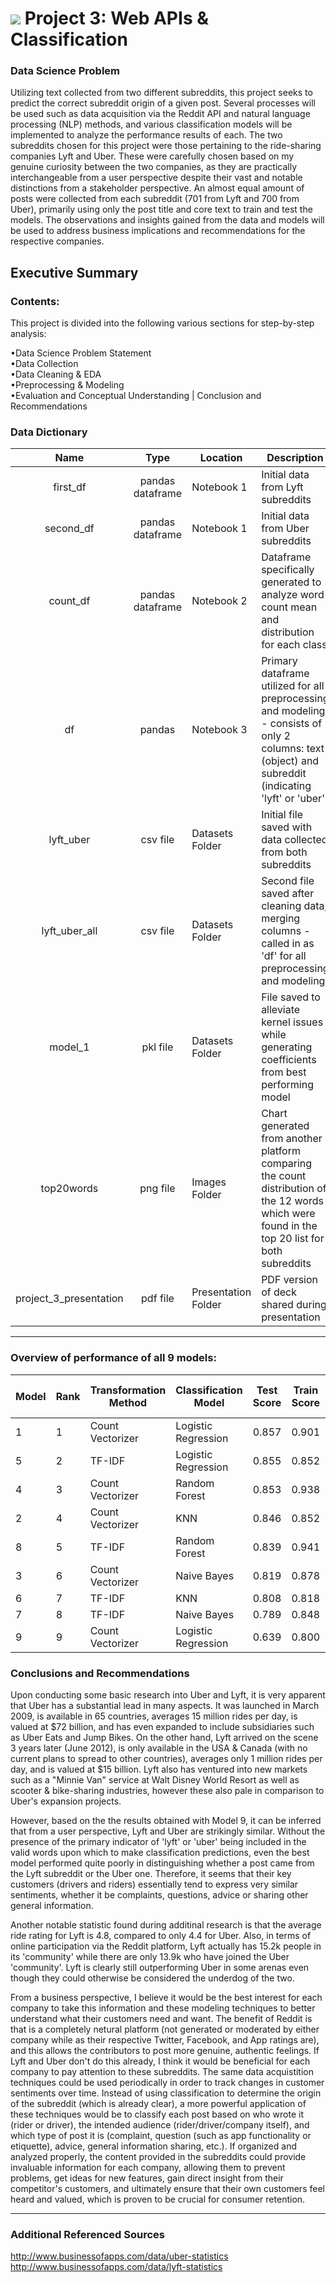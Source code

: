 # ![](https://ga-dash.s3.amazonaws.com/production/assets/logo-9f88ae6c9c3871690e33280fcf557f33.png) Project 3: Web APIs & Classification


### Data Science Problem

Utilizing text collected from two different subreddits, this project seeks to predict the correct subreddit origin of a given post. Several processes will be used such as data acquisition via the Reddit API and natural language processing (NLP) methods, and various classification models will be implemented to analyze the performance results of each. The two subreddits chosen for this project were those pertaining to the ride-sharing companies Lyft and Uber. These were carefully chosen based on my genuine curiosity between the two companies, as they are practically interchangeable from a user perspective despite their vast and notable distinctions from a stakeholder perspective. An almost equal amount of posts were collected from each subreddit (701 from Lyft and 700 from Uber), primarily using only the post title and core text to train and test the models. The observations and insights gained from the data and models will be used to address business implications and recommendations for the respective companies.


## Executive Summary


### Contents:

This project is divided into the following various sections for step-by-step analysis:

•Data Science Problem Statement <br>
•Data Collection <br>
•Data Cleaning & EDA <br>
•Preprocessing & Modeling <br>
•Evaluation and Conceptual Understanding | Conclusion and Recommendations

### Data Dictionary
|          Name          |       Type       | Location            | Description                                                                                                                                           |
|:----------------------:|:----------------:|---------------------|-------------------------------------------------------------------------------------------------------------------------------------------------------|
| first_df               | pandas dataframe | Notebook 1          | Initial data from Lyft subreddits                                                                                                                     |
| second_df              | pandas dataframe | Notebook 1          | Initial data from Uber subreddits                                                                                                                     |
| count_df               | pandas dataframe | Notebook 2          | Dataframe specifically generated to analyze word count mean and distribution for each class                                                           |
| df                     | pandas           | Notebook 3          | Primary dataframe utilized for all preprocessing and modeling - consists of only 2 columns: text (object) and subreddit (indicating 'lyft' or 'uber') |
| lyft_uber              | csv file         | Datasets Folder     | Initial file saved with data collected from both subreddits                                                                                           |
| lyft_uber_all          | csv file         | Datasets Folder     | Second file saved after cleaning data, merging columns - called in as 'df' for all preprocessing and modeling                                         |
| model_1                | pkl file         | Datasets Folder     | File saved to alleviate kernel issues while generating coefficients from best performing model                                                        |
| top20words             | png file         | Images Folder       | Chart generated from another platform comparing the count distribution of the 12 words which were found in the top 20 list for both subreddits        |
| project_3_presentation | pdf file         | Presentation Folder | PDF version of deck shared during presentation                                                                                                        |


----

### Overview of performance of all 9 models:


| Model | Rank | Transformation Method | Classification Model | Test Score  | Train Score | Best CV Score    | AUC ROC   | Processing Seconds |   |
|-------|------|-----------------------|----------------------|-------|-------|-------|-------|---------|---|
| 1     | 1    | Count Vectorizer      | Logistic Regression  | 0.857 | 0.901 | 0.858 | 0.944 | 137.22  |   |
| 5     | 2    | TF-IDF                | Logistic Regression  | 0.855 | 0.852 | 0.856 | 0.929 | 86.52   |   |
| 4     | 3    | Count Vectorizer      | Random Forest        | 0.853 | 0.938 | 0.854 | 0.948 | 358.44  |   |
| 2     | 4    | Count Vectorizer      | KNN                  | 0.846 | 0.852 | 0.849 | 0.930 | 100.21  |   |
| 8     | 5    | TF-IDF                | Random Forest        | 0.839 | 0.941 | 0.854 | 0.946 | 78.45   |   |
| 3     | 6    | Count Vectorizer      | Naive Bayes          | 0.819 | 0.878 | 0.820 | 0.915 | 185.08  |   |
| 6     | 7    | TF-IDF                | KNN                  | 0.808 | 0.818 | 0.830 | 0.904 | 73.63   |   |
| 7     | 8    | TF-IDF                | Naive Bayes          | 0.789 | 0.848 | 0.821 | 0.903 | 7.36    |   |
| 9     | 9    | Count Vectorizer      | Logistic Regression  | 0.639 | 0.800 | 0.608 | 0.683 | 62.12   |   |

### Conclusions and Recommendations
Upon conducting some basic research into Uber and Lyft, it is very apparent that Uber has a substantial lead in many aspects. It was launched in March 2009, is available in 65 countries, averages 15 million rides per day, is valued at $72 billion, and has even expanded to include subsidiaries such as Uber Eats and Jump Bikes. On the other hand, Lyft arrived on the scene 3 years later (June 2012), is only available in the USA & Canada (with no current plans to spread to other countries), averages only 1 million rides per day, and is valued at $15 billion. Lyft also has ventured into new markets such as a "Minnie Van" service at Walt Disney World Resort as well as scooter & bike-sharing industries, however these also pale in comparison to Uber's expansion projects. 

However, based on the the results obtained with Model 9, it can be inferred that from a user perspective, Lyft and Uber are strikingly similar. Without the presence of the primary indicator of 'lyft' or 'uber' being included in the valid words upon which to make classification predictions, even the best model performed quite poorly in distinguishing whether a post came from the Lyft subreddit or the Uber one. Therefore, it seems that their key customers (drivers and riders) essentially tend to express very similar sentiments, whether it be complaints, questions, advice or sharing other general information.

Another notable statistic found during additinal research is that the average ride rating for Lyft is 4.8, compared to only 4.4 for Uber. Also, in terms of online participation via the Reddit platform, Lyft actually has 15.2k people in its 'community' while there are only 13.9k who have joined the Uber 'community'. Lyft is clearly still outperforming Uber in some arenas even though they could otherwise be considered the underdog of the two.

From a business perspective, I believe it would be the best interest for each company to take this information and these modeling techniques to better understand what their customers need and want. The benefit of Reddit is that is a completely netural platform (not generated or moderated by either company while as their respective Twitter, Facebook, and App ratings are), and this allows the contributors to post more genuine, authentic feelings. If Lyft and Uber don't do this already, I think it would be beneficial for each company to pay attention to these subreddits. The same data acquistition techniques could be used periodically in order to track changes in customer sentiments over time. Instead of using classification to determine the origin of the subreddit (which is already clear), a more powerful application of these techniques would be to classify each post based on who wrote it (rider or driver), the intended audience (rider/driver/company itself), and which type of post it is (complaint, question (such as app functionality or etiquette), advice, general information sharing, etc.). If organized and analyzed properly, the content provided in the subreddits could provide invaluable information for each company, allowing them to prevent problems, get ideas for new features, gain direct insight from their competitor's customers, and ultimately ensure that their own customers feel heard and valued, which is proven to be crucial for consumer retention.

----


### Additional Referenced Sources

http://www.businessofapps.com/data/uber-statistics <br>
http://www.businessofapps.com/data/lyft-statistics
